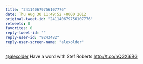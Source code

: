 ```yaml
---
title: "241140679756107776"
date: Thu Aug 30 11:49:52 +0000 2012
original-tweet-id: "241140679756107776"
retweets: 0
favorites: 0
reply-tweet-id: ""
reply-user-id: "9243482"
reply-user-screen-name: "alexolder"
---
```

<a href="https://twitter.com/alexolder">@alexolder</a> Have a word with Stef Roberts http://t.co/nQGXi6BG
